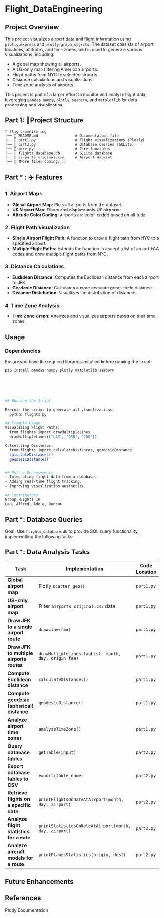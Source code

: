 # Flight_DataEngineering

## Project Overview
This project visualizes airport data and flight information using `plotly.express` and `plotly.graph_objects`. The dataset consists of airport locations, altitudes, and time zones, and is used to generate various visualizations, including:

- A global map showing all airports.
- A US-only map filtering American airports.
- Flight paths from NYC to selected airports.
- Distance calculations and visualizations.
- Time zone analysis of airports.

This project is part of a larger effort to monitor and analyze flight data, leveraging `pandas`, `numpy`, `plotly`, `seaborn`, and `matplotlib` for data processing and visualization.

## Part 1: 📂Project Structure
```
📂 flight-monitoring
│── 📜 README.md                 # Documentation file  
│── 📜 part1.py                  # Flight visualizations (Plotly)  
│── 📜 part3.py                  # Database queries (SQLite)  
│── 📜 core.py                   # Core functions  
│── 📜 flights_database.db       # SQLite database  
│── 📜 airports_original.csv     # Airport dataset  
│── 📜 (More files coming...)  
```
## Part * : ✈️ Features
### 1. Airport Maps
- **Global Airport Map**: Plots all airports from the dataset.
- **US Airport Map**: Filters and displays only US airports.
- **Altitude Color Coding**: Airports are color-coded based on altitude.

### 2. Flight Path Visualization
- **Single Airport Flight Path**: A function to draw a flight path from NYC to a specified airport.
- **Multiple Flight Paths**: Extends the function to accept a list of airport FAA codes and draw multiple flight paths from NYC.

### 3. Distance Calculations
- **Euclidean Distance**: Computes the Euclidean distance from each airport to JFK.
- **Geodesic Distance**: Calculates a more accurate great-circle distance.
- **Distance Distribution**: Visualizes the distribution of distances.

### 4. Time Zone Analysis
- **Time Zone Graph**: Analyzes and visualizes airports based on their time zones.

## Usage
### Dependencies
Ensure you have the required libraries installed before running the script:
```sh
pip install pandas numpy plotly matplotlib seaborn






## Running the Script

Execute the script to generate all visualizations:
  python flights.py

## Example Usage
Visualizing Flight Paths:
  from flights import drawMultipleLines
  drawMultipleLines(["LAX", "ORD", "CDG"])

Calculating Distances:
  from flights import calculateDistances, geodesicDistance
  calculateDistances()
  geodesicDistance()


## Future Enhancements
- Integrating flight data from a database.
- Adding real-time flight tracking.
- Improving visualization aesthetics.

## Contributors
Group FLights 10
Lan, Alfred, Adele, Duncan
```
## Part *: Database Queries 

Goal: Use ```flights_database.db``` to provide SQL query functionality, implementling the following tasks:

## Part *: Data Analysis Tasks

| Task | Implementation | Code Location |
|------|--------------|--------------|
| **Global airport map** | Plotly `scatter_geo()` | `part1.py` |
| **US-only airport map** | Filter `airports_original.csv` data | `part1.py` |
| **Draw JFK to a single airport route** | `drawLine(faa)` | `part1.py` |
| **Draw JFK to multiple airports routes** | `drawMultipleLines(faaList, month, day, origin_faa)` | `part1.py` |
| **Compute Euclidean distance** | `calculateDistances()` | `part1.py` |
| **Compute geodesic (spherical) distance** | `geodesicDistance()` | `part1.py` |
| **Analyze airport time zones** | `analyzeTimeZone()` | `part1.py` |
| **Query database tables** | `getTable(input)` | `part2.py` |
| **Export database tables to CSV** | `export(table_name)` | `part2.py` |
| **Retrieve flights on a specific date** | `printFlightsOnDateAtAirport(month, day, airport)` | `part2.py` |
| **Analyze flight statistics for a date** | `printStatisticsOnDateAtAirport(month, day, airport)` | `part2.py` |
| **Analyze aircraft models for a route** | `printPlanesStatistics(origin, dest)` | `part2.py` |

## Future Enhancements

## References
Plotly Documentation
